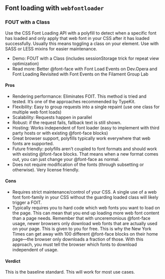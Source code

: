 ## Font loading with `webfontloader`

### FOUT with a Class

Use the CSS Font Loading API with a polyfill to detect when a specific font has loaded and only apply that web font in your CSS after it has loaded successfully. Usually this means toggling a class on your <html> element. Use with SASS or LESS mixins for easier maintenance.

- Demo: FOUT with a Class (includes sessionStorage trick for repeat view optimization)
- Read more: Better @font-face with Font Load Events on Dev.Opera and Font Loading Revisited with Font Events on the Filament Group Lab

#### Pros
- Rendering performance: Eliminates FOIT. This method is tried and tested. It’s one of the approaches recommended by TypeKit.
- Flexibility: Easy to group requests into a single repaint (use one class for multiple web font loads)
- Scalability: Requests happen in parallel
- Robust: if the request fails, fallback text is still shown.
- Hosting: Works independent of font loader (easy to implement with third party hosts or with existing @font-face blocks)
- Great browser support, polyfills typically work everywhere that web fonts are supported.
- Future friendly: polyfills aren’t coupled to font formats and should work with existing @font-face blocks. That means when a new format comes out, you can just change your @font-face as normal.
- Does not require modification of the fonts (through subsetting or otherwise). Very license friendly.

#### Cons

- Requires strict maintenance/control of your CSS. A single use of a web font font-family in your CSS without the guarding loaded class will likely trigger a FOIT.
- Typically requires you to hard code which web fonts you want to load on the page. This can mean that you end up loading more web font content than a page needs. Remember that with unceremonious @font-face usage, newer browsers only download web fonts that are actually used on your page. This is given to you for free. This is why the New York Times can get away with 100 different @font-face blocks on their home page—the browser only downloads a fraction of those. With this approach, you must tell the browser which fonts to download independent of usage.

#### Verdict

This is the baseline standard. This will work for most use cases.
